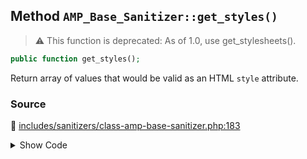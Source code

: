## Method `AMP_Base_Sanitizer::get_styles()`

> :warning: This function is deprecated: As of 1.0, use get_stylesheets().

```php
public function get_styles();
```

Return array of values that would be valid as an HTML `style` attribute.

### Source

:link: [includes/sanitizers/class-amp-base-sanitizer.php:183](../../includes/sanitizers/class-amp-base-sanitizer.php#L183-L185)

<details>
<summary>Show Code</summary>

```php
public function get_styles() {
	return [];
}
```

</details>
